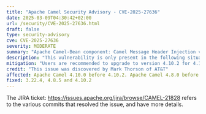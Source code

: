 ```yaml
---
title: "Apache Camel Security Advisory - CVE-2025-27636"
date: 2025-03-09T04:30:42+02:00
url: /security/CVE-2025-27636.html
draft: false
type: security-advisory
cve: CVE-2025-27636
severity: MODERATE
summary: "Apache Camel-Bean component: Camel Message Header Injection via Improper Filtering"
description: "This vulnerability is only present in the following situation. The user is using one of the following HTTP Servers via one the of the following Camel components: camel-servlet, camel-jetty, camel-undertow, camel-platform-http and camel-netty-http and in the route, the exchange will be routed to a camel-bean producer. So ONLY camel-bean component is affected. In particular: The bean invocation (is only affected if you use any of the above together with camel-bean component) and the bean that can be called, has more than 1 method implemented. In these, limited and particular, conditions an attacker could be able to forge a Camel header name and make the bean component invoking other methods in the SAME bean. The vulnerability arises due to a bug in the default filtering mechanism that only blocks headers starting with 'Camel', 'camel', or 'org.apache.camel.'."
mitigation: "Users are recommended to upgrade to version 4.10.2 for 4.10.x LTS, 4.8.5 for 4.8.x LTS and 3.22.4 for 3.x releases. Also, users could use removeHeaders EIP, to filter out anything like 'cAmel, cAMEL' etc, or in general everything not starting with 'Camel', 'camel' or 'org.apache.camel.'. "
credit: "This issue was discovered by Mark Thorson of AT&T"
affected: Apache Camel 4.10.0 before 4.10.2. Apache Camel 4.8.0 before 4.8.5. Apache Camel 3.10.0 before 3.22.4.
fixed: 3.22.4, 4.8.5 and 4.10.2 
---
```


The JIRA ticket: https://issues.apache.org/jira/browse/CAMEL-21828 refers to the various commits that resolved the issue, and have more details.
